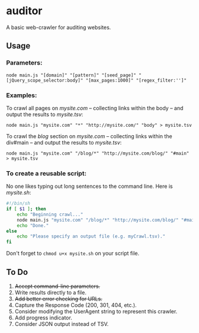 auditor
=======

A basic web-crawler for auditing websites.

## Usage

### Parameters:

```
node main.js "[domain]" "[pattern]" "[seed_page]" "[jQuery_scope_selector:body]" "[max_pages:1000]" "[regex_filter:'']"
```

### Examples:

To crawl all pages on _mysite.com_ – collecting links within the body – and output the results to _mysite.tsv_:

```
node main.js "mysite.com" "*" "http://mysite.com/" "body" > mysite.tsv
```

To crawl the _blog_ section on _mysite.com_ – collecting links within the div#main – and output the results to _mysite.tsv_:

```
node main.js "mysite.com" "/blog/*" "http://mysite.com/blog/" "#main" > mysite.tsv
```

### To create a reusable script:
No one likes typing out long sentences to the command line. Here is _mysite.sh_:

```sh
#!/bin/sh
if [ $1 ]; then
	echo "Beginning crawl..."
	node main.js "mysite.com" "/blog/*" "http://mysite.com/blog/" "#main" > mysite.tsv
	echo "Done."
else
	echo "Please specify an output file (e.g. myCrawl.tsv)."
fi
```

Don't forget to ```chmod u+x mysite.sh``` on your script file.

## To Do

1. ~~Accept command-line parameters.~~	
2. Write results directly to a file.
2. ~~Add better error checking for URLs.~~
3. Capture the Response Code (200, 301, 404, etc.).
4. Consider modifying the UserAgent string to represent this crawler.
5. Add progress indicator.
6. Consider JSON output instead of TSV.


